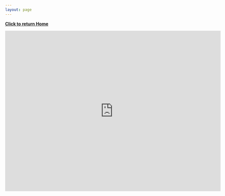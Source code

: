 ```yaml
---
layout: page
---
```

**[Click to return Home](https://labreport.org/)**  
<iframe src="https://docs.google.com/forms/d/e/1FAIpQLSdouIvAKQ9bG61dlVO2lu05RjnuADD0rlGOY7YpJS4ll6VXXQ/viewform?embedded=true" width="700" height="520" frameborder="0" marginheight="0" marginwidth="0">Loading...</iframe>

